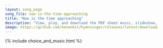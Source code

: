 ```yaml
---
layout: song_page
song_file: now-is-the-time-approaching
title: "Now is the time approaching"
description: "View, play, and download the PDF sheet music, slideshow, and audio. Lyrics: Now is the time approaching, by prophets long foretold, when all shall dwell together, secure and manifold. Let war be learned no longer, let strife a... english secular 4part"
image: https://github.com/kenanbit/hymnsinger/releases/latest/download/now-is-the-time-approaching-trad.png
---
```


{% include choice_and_music.html %}